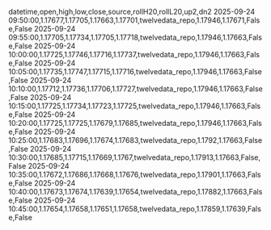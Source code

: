 datetime,open,high,low,close,source,rollH20,rollL20,up2,dn2
2025-09-24 09:50:00,1.17677,1.17705,1.17663,1.17701,twelvedata_repo,1.17946,1.17671,False,False
2025-09-24 09:55:00,1.17705,1.17734,1.17705,1.17718,twelvedata_repo,1.17946,1.17663,False,False
2025-09-24 10:00:00,1.17725,1.17746,1.17716,1.17737,twelvedata_repo,1.17946,1.17663,False,False
2025-09-24 10:05:00,1.17735,1.17747,1.17715,1.17716,twelvedata_repo,1.17946,1.17663,False,False
2025-09-24 10:10:00,1.17712,1.17736,1.17706,1.17727,twelvedata_repo,1.17946,1.17663,False,False
2025-09-24 10:15:00,1.17725,1.17734,1.17723,1.17725,twelvedata_repo,1.17946,1.17663,False,False
2025-09-24 10:20:00,1.17725,1.17725,1.17679,1.17685,twelvedata_repo,1.17946,1.17663,False,False
2025-09-24 10:25:00,1.17683,1.17696,1.17674,1.17683,twelvedata_repo,1.1792,1.17663,False,False
2025-09-24 10:30:00,1.17685,1.17715,1.17669,1.1767,twelvedata_repo,1.17913,1.17663,False,False
2025-09-24 10:35:00,1.17672,1.17686,1.17668,1.17676,twelvedata_repo,1.17901,1.17663,False,False
2025-09-24 10:40:00,1.17673,1.17674,1.17639,1.17654,twelvedata_repo,1.17882,1.17663,False,False
2025-09-24 10:45:00,1.17654,1.17658,1.17651,1.17658,twelvedata_repo,1.17859,1.17639,False,False
